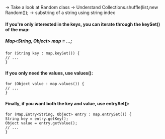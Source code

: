 -> Take a look at Random class
-> Understand Collections.shuffle(list,new Random());
-> substring of a string using string index

#### If you're only interested in the keys, you can iterate through the keySet() of the map:

##### Map<String, Object> map = ...;

```text
for (String key : map.keySet()) {
// ...
}
```

#### If you only need the values, use values():

```text
for (Object value : map.values()) {
// ...
}
```

#### Finally, if you want both the key and value, use entrySet():

```text
for (Map.Entry<String, Object> entry : map.entrySet()) {
String key = entry.getKey();
Object value = entry.getValue();
// ...
}
```